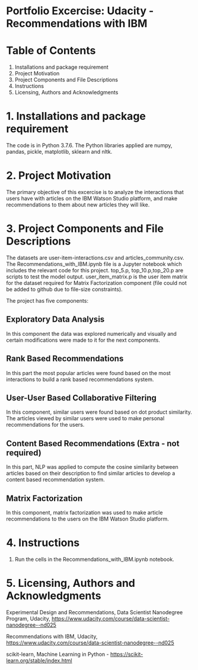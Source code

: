 # Portfolio Excercise: Udacity - Recommendations with IBM

# Table of Contents

1. Installations and package requirement
2. Project Motivation
3. Project Components and File Descriptions
4. Instructions
5. Licensing, Authors and Acknowledgments

# 1. Installations and package requirement

The code is in Python 3.7.6. The Python libraries applied are numpy, pandas, pickle, matplotlib, sklearn and nltk. 

# 2. Project Motivation

The primary objective of this excercise is to analyze the interactions that users have with articles on the IBM Watson Studio platform, and make recommendations to them about new articles they will like.

# 3. Project Components and File Descriptions

The datasets are user-item-interactions.csv and articles_community.csv. The Recommendations_with_IBM.ipynb file is a Jupyter notebook which includes the relevant code for this project. top_5.p, top_10.p,top_20.p are scripts to test the model output. user_item_matrix.p is the user item matrix for the dataset required for Matrix Factorization component (file could not be added to github due to file-size constraints).

The project has five components: 

## Exploratory Data Analysis

In this component the data was explored numerically and visually and certain modifications were made to it for the next components.

## Rank Based Recommendations

In this part the most popular articles were found based on the most interactions to build a rank based recommendations system. 

## User-User Based Collaborative Filtering

In this component, similar users were found based on dot product similarity. The articles viewed by similar users were used to make personal recommendations for the users. 

## Content Based Recommendations (Extra - not required)

In this part, NLP was applied to compute the cosine similarity between articles based on their description to find similar articles to develop a content based recommendation system.

## Matrix Factorization 

In this component, matrix factorization was used to make article recommendations to the users on the IBM Watson Studio platform.

# 4. Instructions

1. Run the cells in the Recommendations_with_IBM.ipynb notebook.

# 5. Licensing, Authors and Acknowledgments

Experimental Design and Recommendations, Data Scientist Nanodegree Program, Udacity, https://www.udacity.com/course/data-scientist-nanodegree--nd025

Recommendations with IBM, Udacity, https://www.udacity.com/course/data-scientist-nanodegree--nd025

scikit-learn, Machine Learning in Python - https://scikit-learn.org/stable/index.html

